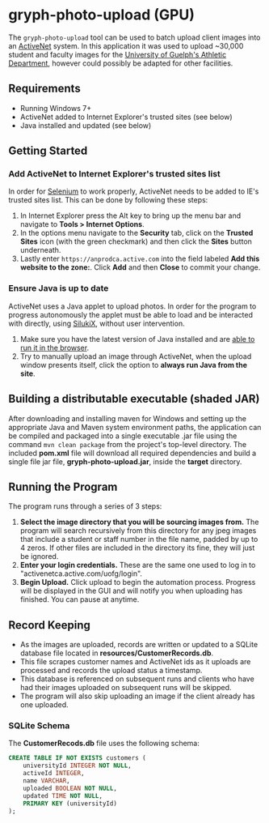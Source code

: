 # gryph-photo-upload (GPU)

The `gryph-photo-upload` tool can be used to batch upload client images into an [ActiveNet](http://www.activenetwork.com/solutions/active-net) system. In this application it was used to upload ~30,000 student and faculty images for the [University of Guelph's Athletic Department](http://gryphons.ca), however could possibly be adapted for other facilities.

## Requirements

* Running Windows 7+
* ActiveNet added to Internet Explorer's trusted sites (see below)
* Java installed and updated (see below)


## Getting Started

### Add ActiveNet to Internet Explorer's trusted sites list

In order for [Selenium](http://www.seleniumhq.org/) to work properly, ActiveNet needs to be added to IE's trusted sites list. This can be done by following these steps:

1. In Internet Explorer press the Alt key to bring up the menu bar and navigate to **Tools > Internet Options**.
2. In the options menu navigate to the **Security** tab, click on the **Trusted Sites** icon (with the green checkmark) and then click the **Sites** button underneath.
3. Lastly enter `https://anprodca.active.com` into the field labeled **Add this website to the zone:**. Click **Add** and then **Close** to commit your change.


### Ensure Java is up to date

ActiveNet uses a Java applet to upload photos. In order for the program to progress autonomously the applet must be able to load and be interacted with directly, using [SilukiX](http://www.sikulix.com/), without user intervention.

1. Make sure you have the latest version of Java installed and are [able to run it in the browser]( https://www.java.com/en/download/help/testvm.xml).  
2. Try to manually upload an image through ActiveNet, when the upload window presents itself, click the option to **always run Java from the site**.    


## Building a distributable executable (shaded JAR)

After downloading and installing maven for Windows and setting up the appropriate Java and Maven system environment paths, the application can be compiled and packaged into a single executable .jar file using the command `mvn clean package` from the project's top-level directory. The included **pom.xml** file will download all required dependencies and build a single file jar file, **gryph-photo-upload.jar**, inside the **target** directory.   


## Running the Program

The program runs through a series of 3 steps:

1. **Select the image directory that you will be sourcing images from.** The program will search recursively from this directory for any jpeg images that include a student or staff number in the file name, padded by up to 4 zeros. If other files are included in the directory its fine, they will just be ignored.
2. **Enter your login credentials.** These are the same one used to log in to "activenetca.active.com/uofg/login".
3. **Begin Upload.** Click upload to begin the automation process. Progress will be displayed in the GUI and will notify you when uploading has finished. You can pause at anytime.


## Record Keeping

* As the images are uploaded, records are written or updated to a SQLite database file located in **resources/CustomerRecords.db**.
* This file scrapes customer names and ActiveNet ids as it uploads are processed and records the upload status a timestamp.
* This database is referenced on subsequent runs and clients who have had their images uploaded on subsequent runs will be skipped.
* The program will also skip uploading an image if the client already has one uploaded.

### SQLite Schema

The **CustomerRecods.db** file uses the following schema:
```sql
CREATE TABLE IF NOT EXISTS customers (
    universityId INTEGER NOT NULL,
    activeId INTEGER,
    name VARCHAR,
    uploaded BOOLEAN NOT NULL,
    updated TIME NOT NULL,
    PRIMARY KEY (universityId)
);
```
